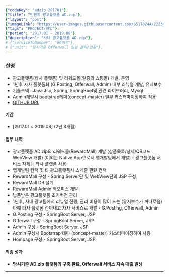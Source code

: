 ```yaml
---
{"codeKey": "adzip_201701"},
{"title": "민앤지 광고플랫폼 AD.zip"},
{"layout": "post"},
{"imageLink": "https://user-images.githubusercontent.com/65170244/222340662-fedb0f05-92c0-47aa-a27e-54a7033fdad7.png"},
{"tags": "PROJECT/현업"},
{"period": "2017.01 ~ 2019.08"},
{"description": "사내 광고플랫폼 AD.zip"},
# {"serviceToNumber": "60여건"},
# {"unit": "당시기준 Offerwall 일일 클릭/전환"},
---
```


### 설명

- 광고플랫폼(타사 플랫폼) 및 리워드몰(일종의 쇼핑몰) 개발, 운영
- 1년후 자사 플랫폼화 (G.Posting, Offerwall, Admin) 내부 리뉴얼 개발, 유지보수
- 기술스택 : Java Jsp, Spring, SpringBoot및 관련 라이브러리, Mysql
- Admin개발시 bootstrap테마(concept-master) 일부 커스터마이징하여 적용
- [GITHUB URL](https://github.com/hwan2272/bootstrap_css_custom.git)

#### 기간

- [2017.01 ~ 2019.08] (2년 8개월)

#### 업무 내역

- 광고플랫폼 AD.zip의 리워드몰(RewardMall) 개발 (상품목록/상세/QR코드 WebView 개발)
  (이외는 Native App으로서 앱개발팀에서 개발) - 광고플랫폼 서비스 자체는 타사 플랫폼 사용
- 앱개발팀 컨택 및 타 광고플랫폼사 스케줄 관련 컨택
- RewardMall 구성 - Spring Server단 및 WebView단의 JSP 구성
- RewardMall DB 설계
- RewardMall Admin 백오피스 개발
- 납품받은 광고플랫폼 초기버전 관리
- 1년후, 사내 광고팀에서 리뉴얼 진행, 관리 비용이 많이 드는 (유지보수가 까다로움) 아예 타사 플랫폼 걷어내고 자사 서비스로 개발 - G.Posting, Offerwall, Admin
- G.Posting 구성 - SpringBoot Server, JSP
- Offerwall 구성 - SpringBoot Server, JSP
- Admin 구성 - SpringBoot Server, JSP
- Admin 구성시 Bootstrap 테마 (concept-master) 커스터마이징하여 사용
- Hompage 구성 - SpringBoot Server, JSP

#### 최종 성과

- **당시기준 AD.zip 플랫폼의 구축 완료, Offerwall 서비스 지속 매출 발생**

---
